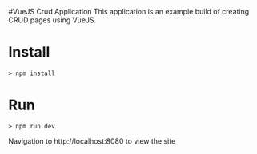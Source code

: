 #VueJS Crud Application
This application is an example build of creating CRUD pages using VueJS.

# Install
    > npm install

# Run
    > npm run dev
    
Navigation to http://localhost:8080 to view the site
    

   
